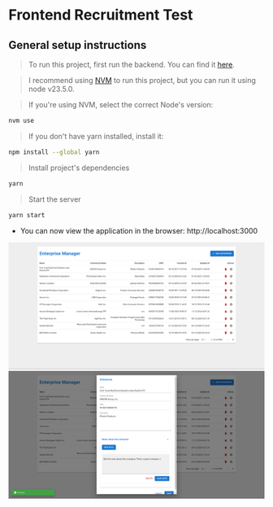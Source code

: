 # Frontend Recruitment Test

## General setup instructions

> To run this project, first run the backend. You can find it [here](https://github.com/LeandroVCastro/backend-recruitment-test).

> I recommend using [NVM](https://github.com/nvm-sh/nvm) to run this project, but you can run it using node v23.5.0.

> If you're using NVM, select the correct Node's version:

```bash
nvm use
```

> If you don't have yarn installed, install it:

```bash
npm install --global yarn
```

> Install project's dependencies

```bash
yarn
```

> Start the server

```bash
yarn start
```

- You can now view the application in the browser: http://localhost:3000

![Application Running](src/assets/images/app-running.png)
![Application Running 2](src/assets/images/app-running2.png)

